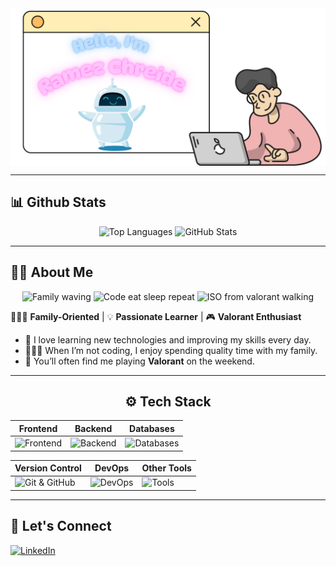 <img align="center" alt="Hello, I'm Ramez. How are you today?" src="images/Github_Ramez_Chreide_Welcome.png" />

---

<h2>📊 Github Stats</h2>
<div align="center">
  <img src="https://github-readme-stats.vercel.app/api/top-langs?username=RamezCh&show_icons=true&locale=en&layout=compact&theme=radical" alt="Top Languages" height="180"/>
  <img src="https://github-readme-stats.vercel.app/api?username=RamezCh&show_icons=true&theme=radical" alt="GitHub Stats" height="180"/>
</div>

---

## 👨‍💻 About Me  

<div align="center">
  <img src="https://i.pinimg.com/originals/61/b2/d3/61b2d33f39927afa72e5f57a28cc7c83.gif" width="300" alt="Family waving"/>
  <img src="https://i.pinimg.com/originals/06/60/ef/0660efe82fa3da42ed56eef013171835.gif" width="250" alt="Code eat sleep repeat"/>
  <img src="https://valorantinfo.com/images/us/in-the-zone-spray_valorant_gif_61933.gif" width="250" alt="ISO from valorant walking"/>
</div>

👨‍👩‍👦 **Family-Oriented** | 💡 **Passionate Learner** | 🎮 **Valorant Enthusiast**  

- 🚀 I love learning new technologies and improving my skills every day.  
- 👨‍👩‍👦 When I’m not coding, I enjoy spending quality time with my family.  
- 🎯 You’ll often find me playing **Valorant** on the weekend.

---

<div align="center">

## ⚙️ Tech Stack

| Frontend | Backend | Databases |
|----------|---------|-----------|
| ![Frontend](https://skillicons.dev/icons?i=html,css,js,jquery,ts,react) | ![Backend](https://skillicons.dev/icons?i=spring,java,python,nodejs,express,php) | ![Databases](https://skillicons.dev/icons?i=mongodb,postgresql,mysql) |

| Version Control | DevOps | Other Tools |
|------------------|--------|-------------|
| ![Git & GitHub](https://skillicons.dev/icons?i=git,github) | ![DevOps](https://skillicons.dev/icons?i=jenkins,ansible,terraform,docker,kubernetes,aws) | ![Tools](https://skillicons.dev/icons?i=postman,vscode,arduino)|

</div>

---

## 🔗 Let's Connect  
[![LinkedIn](https://img.shields.io/badge/LinkedIn-Connect-blue?style=flat&logo=linkedin)](https://www.linkedin.com/in/ramez-chreide/)
